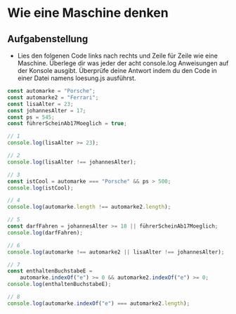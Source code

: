# Wie eine Maschine denken

## Aufgabenstellung

-   Lies den folgenen Code links nach rechts und Zeile für Zeile wie eine Maschine. Überlege dir was jeder der acht console.log Anweisungen auf der Konsole ausgibt. Überprüfe deine Antwort indem du den Code in einer Datei namens loesung.js ausführst.

```js
const automarke = "Porsche";
const automarke2 = "Ferrari";
const lisaAlter = 23;
const johannesAlter = 17;
const ps = 545;
const führerScheinAb17Moeglich = true;

// 1
console.log(lisaAlter >= 23);

// 2
console.log(lisaAlter !== johannesAlter);

// 3
const istCool = automarke === "Porsche" && ps > 500;
console.log(istCool);

// 4
console.log(automarke.length !== automarke2.length);

// 5
const darfFahren = johannesAlter >= 18 || führerScheinAb17Moeglich;
console.log(darfFahren);

// 6
console.log(automarke !== automarke2 || lisaAlter !== johannesAlter);

// 7
const enthaltenBuchstabeE =
    automarke.indexOf("e") >= 0 && automarke2.indexOf("e") >= 0;
console.log(enthaltenBuchstabeE);

// 8
console.log(automarke.indexOf("e") === automarke2.length);

```
